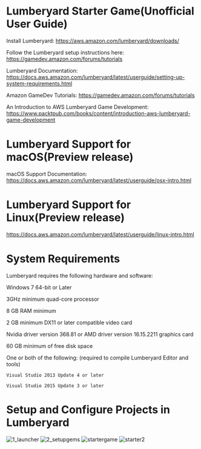 # Lumberyard Starter Game(Unofficial User Guide)

Install Lumberyard: https://aws.amazon.com/lumberyard/downloads/

Follow the Lumberyard setup instructions here: https://gamedev.amazon.com/forums/tutorials

Lumberyard Documentation: https://docs.aws.amazon.com/lumberyard/latest/userguide/setting-up-system-requirements.html

Amazon GameDev Tutorials: https://gamedev.amazon.com/forums/tutorials

An Introduction to AWS Lumberyard Game Development: https://www.packtpub.com/books/content/introduction-aws-lumberyard-game-development

# Lumberyard Support for macOS(Preview release)

macOS Support Documentation: https://docs.aws.amazon.com/lumberyard/latest/userguide/osx-intro.html

# Lumberyard Support for Linux(Preview release)

https://docs.aws.amazon.com/lumberyard/latest/userguide/linux-intro.html

# System Requirements

Lumberyard requires the following hardware and software:

Windows 7 64-bit or Later

3GHz minimum quad-core processor

8 GB RAM minimum

2 GB minimum DX11 or later compatible video card

Nvidia driver version 368.81 or AMD driver version 16.15.2211 graphics card

60 GB minimum of free disk space

One or both of the following: (required to compile Lumberyard Editor and tools)

    Visual Studio 2013 Update 4 or later
    
    Visual Studio 2015 Update 3 or later
    
 # Setup and Configure Projects in Lumberyard
 
![1_launcher](https://user-images.githubusercontent.com/18353476/28295300-864421c4-6b14-11e7-8771-40a598086499.png)
![2_setupgems](https://user-images.githubusercontent.com/18353476/28333786-f2a032d8-6bad-11e7-97db-59fd6675c37d.png)
![startergame](https://user-images.githubusercontent.com/18353476/28298168-9e83a612-6b26-11e7-8943-070c6ff4f2d2.jpg)
![starter2](https://user-images.githubusercontent.com/18353476/28487938-beef8d24-6e52-11e7-93ad-3c9d95b88c30.PNG)

